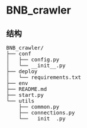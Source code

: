 # BNB_crawler

## 结构
<pre>
BNB_crawler/
├── conf
│   ├── config.py
│   └── __init__.py
├── deploy
│   └── requirements.txt
├── env
├── README.md
├── start.py
└── utils
    ├── common.py
    ├── connections.py
    └── __init__.py
</pre>
